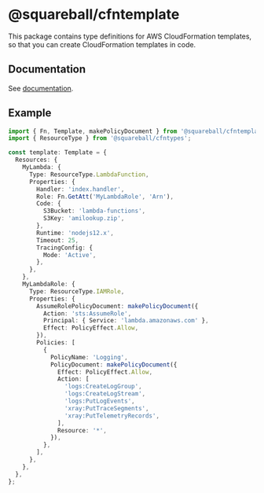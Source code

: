 # @squareball/cfntemplate

This package contains type definitions for AWS CloudFormation templates, so that you can create CloudFormation templates in code.

## Documentation

See [documentation](https://squareballdigital.github.io/cfntemplate/).

## Example

```typescript
import { Fn, Template, makePolicyDocument } from '@squareball/cfntemplate';
import { ResourceType } from '@squareball/cfntypes';

const template: Template = {
  Resources: {
    MyLambda: {
      Type: ResourceType.LambdaFunction,
      Properties: {
        Handler: 'index.handler',
        Role: Fn.GetAtt('MyLambdaRole', 'Arn'),
        Code: {
          S3Bucket: 'lambda-functions',
          S3Key: 'amilookup.zip',
        },
        Runtime: 'nodejs12.x',
        Timeout: 25,
        TracingConfig: {
          Mode: 'Active',
        },
      },
    },
    MyLambdaRole: {
      Type: ResourceType.IAMRole,
      Properties: {
        AssumeRolePolicyDocument: makePolicyDocument({
          Action: 'sts:AssumeRole',
          Principal: { Service: 'lambda.amazonaws.com' },
          Effect: PolicyEffect.Allow,
        }),
        Policies: [
          {
            PolicyName: 'Logging',
            PolicyDocument: makePolicyDocument({
              Effect: PolicyEffect.Allow,
              Action: [
                'logs:CreateLogGroup',
                'logs:CreateLogStream',
                'logs:PutLogEvents',
                'xray:PutTraceSegments',
                'xray:PutTelemetryRecords',
              ],
              Resource: '*',
            }),
          },
        ],
      },
    },
  },
};
```
